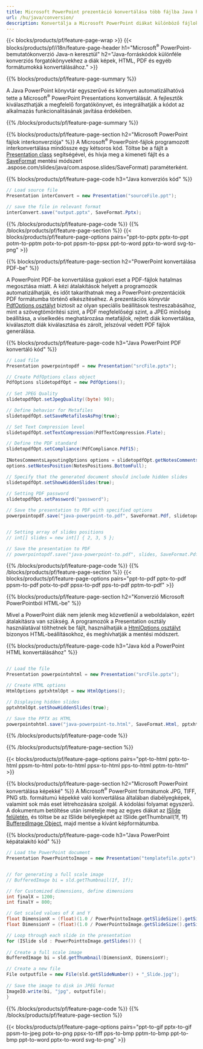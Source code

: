 ```yaml
---
title: Microsoft PowerPoint prezentáció konvertálása több fájlba Java használatával
url: /hu/java/conversion/
description: Konvertálja a Microsoft PowerPoint diákat különböző fájlokká, beleértve a HTML, PDF és képformátumokat a Java alapú alkalmazásokban.
---
```


{{< blocks/products/pf/feature-page-wrap >}}
{{< blocks/products/pf/i18n/feature-page-header h1="Microsoft<sup>®</sup> PowerPoint-bemutatókonverzió Java-n keresztül" h2="Java-forráskódok különféle konverziós forgatókönyvekhez a diák képek, HTML, PDF és egyéb formátumokká konvertálásához." >}}

{{% blocks/products/pf/feature-page-summary %}}

A Java PowerPoint könyvtár egyszerűvé és könnyen automatizálhatóvá tette a Microsoft<sup>®</sup> PowerPoint Presentations konvertálását. A fejlesztők kiválaszthatják a megfelelő forgatókönyvet, és integrálhatják a kódot az alkalmazás funkcionalitásának javítása érdekében. 

{{% /blocks/products/pf/feature-page-summary  %}}

{{% blocks/products/pf/feature-page-section  h2="Microsoft PowerPoint fájlok interkonverziója" %}}
A Microsoft<sup>®</sup> PowerPoint-fájlok programozott interkonvertálása mindössze egy kétsoros kód. Töltse be a fájlt a [Presentation class](https://apireference.aspose.com/slides/java/com.aspose.slides/Presentation) segítségével, és hívja meg a kimeneti fájlt és a [SaveFormat](https://apireference) mentési módszert .aspose.com/slides/java/com.aspose.slides/SaveFormat) paraméterként.

{{% blocks/products/pf/feature-page-code h3="Java konverziós kód" %}}

```cs
// Load source file
Presentation interConvert = new Presentation("sourceFile.ppt");

// save the file in relevant format
interConvert.save("output.pptx", SaveFormat.Pptx);   
```
{{% /blocks/products/pf/feature-page-code  %}}
{{% /blocks/products/pf/feature-page-section %}}
{{< blocks/products/pf/feature-page-options pairs="ppt-to-pptx pptx-to-ppt potm-to-pptm potx-to-pot ppsm-to-ppsx ppt-to-word pptx-to-word svg-to-png" >}}


{{% blocks/products/pf/feature-page-section  h2="PowerPoint konvertálása PDF-be" %}}

A PowerPoint PDF-be konvertálása gyakori eset a PDF-fájlok hatalmas megosztása miatt. A kézi átalakítások helyett a programozók automatizálhatják, és időt takaríthatnak meg a PowerPoint-prezentációk PDF formátumba történő elkészítéséhez. A prezentációs könyvtár [PdfOptions osztályt](https://apireference.aspose.com/java/slides/com.aspose.slides/PdfOptions) biztosít az olyan speciális beállítások testreszabásához, mint a szövegtömörítési szint, a PDF megfelelőségi szint, a JPEG minőség beállítása, a viselkedés meghatározása metafájlok, rejtett diák konvertálása, kiválasztott diák kiválasztása és zárolt, jelszóval védett PDF fájlok generálása.

{{% blocks/products/pf/feature-page-code h3="Java PowerPoint PDF konvertáló kód" %}}

```cs
// Load file
Presentation powerpointopdf = new Presentation("srcFile.pptx");

// Create PdfOptions class object
PdfOptions slidetopdfOpt = new PdfOptions();
               
// Set JPEG Quality
slidetopdfOpt.setJpegQuality((byte) 90);

// Define behavior for Metafiles
slidetopdfOpt.setSaveMetafilesAsPng(true);

// Set Text Compression level
slidetopdfOpt.setTextCompression(PdfTextCompression.Flate);

// Define the PDF standard
slidetopdfOpt.setCompliance(PdfCompliance.Pdf15);
              
INotesCommentsLayoutingOptions options = slidetopdfOpt.getNotesCommentsLayouting();
options.setNotesPosition(NotesPositions.BottomFull);

// Specify that the generated document should include hidden slides
slidetopdfOpt.setShowHiddenSlides(true);
	
// Setting PDF password
slidetopdfOpt.setPassword("password");	

// Save the presentation to PDF with specified options
powerpointopdf.save("java-powerpoint-to.pdf", SaveFormat.Pdf, slidetopdfOpt);


// Setting array of slides positions
// int[] slides = new int[] { 2, 3, 5 };

// Save the presentation to PDF
// powerpointopdf.save("java-powerpoint-to.pdf", slides, SaveFormat.Pdf);

```
{{% /blocks/products/pf/feature-page-code  %}}
{{% /blocks/products/pf/feature-page-section %}}
{{< blocks/products/pf/feature-page-options pairs="ppt-to-pdf pptx-to-pdf ppsm-to-pdf potx-to-pdf ppsx-to-pdf pps-to-pdf pptm-to-pdf" >}}


{{% blocks/products/pf/feature-page-section  h2="Konverzió Microsoft PowerPointból HTML-be" %}}

Mivel a PowerPoint diák nem jelenik meg közvetlenül a weboldalakon, ezért átalakításra van szükség. A programozók a Presentation osztály használatával tölthetnek be fájlt, használhatják a [HtmlOptions osztályt](https://apireference.aspose.com/slides/java/com.aspose.slides/HtmlOptions) bizonyos HTML-beállításokhoz, és meghívhatják a mentési módszert.

{{% blocks/products/pf/feature-page-code h3="Java kód a PowerPoint HTML konvertálásához" %}}

```cs

// Load the file
Presentation powerpointohtml = new Presentation("srcFile.pptx");

// Create HTML options
HtmlOptions pptxhtmlOpt = new HtmlOptions();

// Displaying hidden slides
pptxhtmlOpt.setShowHiddenSlides(true);

// Save the PPTX as HTML
powerpointohtml.save("java-powerpoint-to.html", SaveFormat.Html, pptxhtmlOpt); 

```
{{% /blocks/products/pf/feature-page-code %}}

{{% /blocks/products/pf/feature-page-section %}}

{{< blocks/products/pf/feature-page-options pairs="ppt-to-html pptx-to-html ppsm-to-html potx-to-html ppsx-to-html pps-to-html pptm-to-html" >}}

{{% blocks/products/pf/feature-page-section  h2="Microsoft PowerPoint konvertálása képekké" %}}
A Microsoft<sup>®</sup> PowerPoint formátumok JPG, TIFF, PNG stb. formátumú képekké való konvertálása általában diabélyegképek, valamint sok más eset létrehozására szolgál. A kódolási folyamat egyszerű. A dokumentum betöltése után ismételje meg az egyes diákat az [ISlide felületén](https://apireference.aspose.com/slides/java/com.aspose.slides/ISlide), és töltse be az ISlide bélyegképét az ISlide.getThumbnail(1f, 1f) [BufferedImage Object](https://docs.oracle.com/javase/7/docs/api/java/awt/image/BufferedImage.html), majd mentse a kívánt képformátumba. 

{{% blocks/products/pf/feature-page-code h3="Java PowerPoint képátalakító kód" %}}
```cs
// Load the PowerPoint document
Presentation PowerPointtoImage = new Presentation("templatefile.pptx");


// for generating a full scale image
// BufferedImage bi = sld.getThumbnail(1f, 1f);

// for Customized dimensions, define dimensions
int finalX = 1200;
int finalY = 800;

// Get scaled values of X and Y
float DimensionX = (float)(1.0 / PowerPointtoImage.getSlideSize().getSize().getWidth()) * finalX;
float DimensionY = (float)(1.0 / PowerPointtoImage.getSlideSize().getSize().getHeight()) * finalY;

// Loop through each slide in the presentation
for (ISlide sld : PowerPointtoImage.getSlides()) {
	
// Create a full scale image
BufferedImage bi = sld.getThumbnail(DimensionX, DimensionY);

// Create a new file
File outputfile = new File(sld.getSlideNumber() + "_Slide.jpg");
	
// Save the image to disk in JPEG format
ImageIO.write(bi, "jpg", outputfile);
}
```
{{% /blocks/products/pf/feature-page-code %}}
{{% /blocks/products/pf/feature-page-section %}}

{{< blocks/products/pf/feature-page-options pairs="ppt-to-gif pptx-to-gif ppsm-to-jpeg potx-to-png ppsx-to-tiff pps-to-bmp pptm-to-bmp ppt-to-bmp ppt-to-word pptx-to-word svg-to-png" >}}